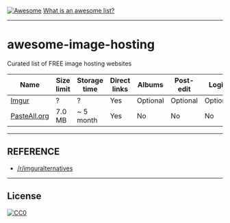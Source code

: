 [![Awesome](https://cdn.rawgit.com/sindresorhus/awesome/d7305f38d29fed78fa85652e3a63e154dd8e8829/media/badge.svg)](https://github.com/sindresorhus/awesome) [What is an awesome list?](https://github.com/sindresorhus/awesome/blob/master/awesome.md)

*** 

# awesome-image-hosting

Curated list of FREE image hosting websites

| Name | Size limit | Storage time | Direct links | Albums | Post-edit |Login | Anonymous |
| --- | --- | --- | --- | --- | --- | --- | --- |
| [Imgur](http://imgur.com/upload) | ? | ? | Yes | Optional | Optional | Optional | Optional |
| [PasteAll.org](http://pasteall.org/pic/) | 7.0 MB | ~ 5 month | Yes | No | No | No | Yes |

***

## REFERENCE

- [/r/imguralternatives](https://www.reddit.com/r/imguralternatives/)

***

## License
[![CC0](http://mirrors.creativecommons.org/presskit/buttons/88x31/svg/cc-zero.svg)](https://creativecommons.org/publicdomain/zero/1.0/)
